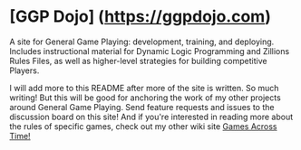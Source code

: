 # [GGP Dojo] (https://ggpdojo.com)

A site for General Game Playing: development, training, and deploying.  Includes
instructional material for Dynamic Logic Programming and Zillions Rules Files,
as well as higher-level strategies for building competitive Players.

I will add more to this README after more of the site is written.
So much writing!  But this will be good for anchoring the work of my other
projects around General Game Playing.  Send feature requests and issues to
the discussion board on this site!  And if you're interested in reading more
about the rules of specific games, check out my other wiki site
[Games Across Time!](https://gamesacrosstime.com)
